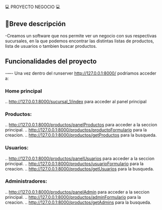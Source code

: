 💻 PROYECTO NEGOCIO 💻

## 📂Breve descripción

-Creamos un software que nos permite ver un negocio con sus respectivas sucursales, en la que podemos encontrar las distintas listas de productos, lista de usuarios o tambien buscar productos.

## Funcionalidades del proyecto

-—- Una vez dentro del runserver http://127.0.0.1:8000/ podriamos acceder a:
### Home principal
.. http://127.0.0.1:8000/sucursal_1/index para acceder al panel principal

### Productos:
.. http://127.0.0.1:8000/productos/panelProductos para acceder a la seccion principal.
.. http://127.0.0.1:8000/productos/productoFormulario para la creacion.
.. http://127.0.0.1:8000/productos/getProductos para la busqueda.

### Usuarios:
.. http://127.0.0.1:8000/productos/panelUsuarios para acceder a la seccion principal.
.. http://127.0.0.1:8000/productos/usuarioFormulario para la creacion.
.. http://127.0.0.1:8000/productos/getUsuarios para la busqueda.

### Administradores:
.. http://127.0.0.1:8000/productos/panelAdmin para acceder a la seccion principal.
.. http://127.0.0.1:8000/productos/adminFormulario para la creacion.
.. http://127.0.0.1:8000/productos/getAdmins para la busqueda.

